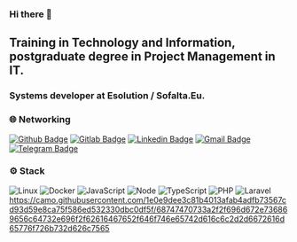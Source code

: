 ### Hi there 👋

<!--
**marcolongitude/marcolongitude** is a ✨ _special_ ✨ repository because its `README.md` (this file) appears on your GitHub profile.

Here are some ideas to get you started:

- 🔭 I’m currently working on ...
- 🌱 I’m currently learning ...
- 👯 I’m looking to collaborate on ...
- 🤔 I’m looking for help with ...
- 💬 Ask me about ...
- 📫 How to reach me: ...
- 😄 Pronouns: ...
- ⚡ Fun fact: ...
-->


## Training in Technology and Information, postgraduate degree in Project Management in IT.
### Systems developer at Esolution / Sofalta.Eu.

### 🌐 Networking

[![Github Badge](https://img.shields.io/badge/-Github-000?style=flat-square&logo=Github&logoColor=white&link=https://github.com/marcolongitude)](https://github.com/marcolongitude)
[![Gitlab Badge](https://img.shields.io/badge/-Gitlab-000?style=flat-square&logo=Gitlab&logoColor=white&link=https://https://gitlab.com/marcocpdti)](https://gitlab.com/marcocpdti)
[![Linkedin Badge](https://img.shields.io/badge/-LinkedIn-blue?style=flat-square&logo=Linkedin&logoColor=white&link=https://www.linkedin.com/in/marco-aurelio-guimaraes-b19ab533/)](https://www.linkedin.com/in/marco-aurelio-guimaraes-b19ab533/)
[![Gmail Badge](https://img.shields.io/badge/-Gmail-c14438?style=flat-square&logo=Gmail&logoColor=white&link=mailto:marcocpdti@gmail.com)](mailto:marcocpdti@gmail.com)
[![Telegram Badge](https://img.shields.io/badge/-Telegram-1ca0f1?style=flat-square&labelColor=1ca0f1&logo=telegram&logoColor=white&link=https://t.me/marcocpdti/)](https://t.me/marcocpdti/)

### ⚙️ Stack
![Linux](https://img.shields.io/badge/-Linux-555859?style=flat-square&logoColor=fff&logo=linux)
![Docker](https://img.shields.io/badge/-Docker-099cec?style=flat-square&logoColor=fff&logo=docker)
![JavaScript](https://img.shields.io/badge/-JavaScript-FEAE32?style=flat-square&logoColor=fff&logo=javascript)
![Node](https://img.shields.io/badge/-Node.js-5B9856?style=flat-square&logoColor=fff&logo=Node.js)
![TypeScript](https://img.shields.io/badge/-TypeScript-007ACC?style=flat-square&logoColor=fff&logo=typescript)
![PHP](https://img.shields.io/badge/-PHP-369?style=flat-square&logoColor=fff&logo=php)
![Laravel](https://img.shields.io/badge/-Laravel-ff2d20?style=flat-square&logoColor=fff&logo=laravel)
https://camo.githubusercontent.com/1e0e9dee3c81b4013afab4adfb73567cd93d59e8ca75f586ed532330dbc0df5f/68747470733a2f2f696d672e736869656c64732e696f2f62616467652f646f746e65742d616c6c2d2d6672616d65776f726b732d626c7565
